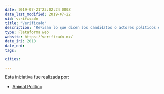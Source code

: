```yaml
---
date: 2019-07-21T23:02:24.000Z
date_last_modified: 2019-07-22
uid: verificado
title: "Verificado"
description: "Revisan lo que dicen los candidatos o actores políticos de México, para saber si sus dichos son verdad o mentira."
type: Plataforma web
website: https://verificado.mx/
date_ini: 2018
date_end: 
tags:

cities: 

---
```


Esta iniciativa fue realizada por:

- [Animal Político](/i/animal-politico.html)
